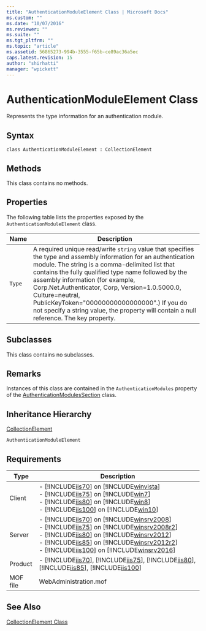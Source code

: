 ```yaml
---
title: "AuthenticationModuleElement Class | Microsoft Docs"
ms.custom: ""
ms.date: "10/07/2016"
ms.reviewer: ""
ms.suite: ""
ms.tgt_pltfrm: ""
ms.topic: "article"
ms.assetid: 56865273-994b-3555-f65b-ce89ac36a5ec
caps.latest.revision: 15
author: "shirhatti"
manager: "wpickett"
---
```

# AuthenticationModuleElement Class
Represents the type information for an authentication module.  
  
## Syntax  
  
```vbs  
class AuthenticationModuleElement : CollectionElement  
```  
  
## Methods  
 This class contains no methods.  
  
## Properties  
 The following table lists the properties exposed by the `AuthenticationModuleElement` class.  
  
|Name|Description|  
|----------|-----------------|  
|`Type`|A required unique read/write `string` value that specifies the type and assembly information for an authentication module. The string is a comma-delimited list that contains the fully qualified type name followed by the assembly information (for example, Corp.Net.Authenticator, Corp, Version=1.0.5000.0, Culture=neutral, PublicKeyToken="00000000000000000".) If you do not specify a string value, the property will contain a null reference. The key property.|  
  
## Subclasses  
 This class contains no subclasses.  
  
## Remarks  
 Instances of this class are contained in the `AuthenticationModules` property of the [AuthenticationModulesSection](../wmi-provider/authenticationmodulessection-class.md) class.  
  
## Inheritance Hierarchy  
 [CollectionElement](../wmi-provider/collectionelement-class.md)  
  
 `AuthenticationModuleElement`  
  
## Requirements  
  
|Type|Description|  
|----------|-----------------|  
|Client|-   [!INCLUDE[iis70](../wmi-provider/includes/iis70-md.md)] on [!INCLUDE[winvista](../wmi-provider/includes/winvista-md.md)]<br />-   [!INCLUDE[iis75](../wmi-provider/includes/iis75-md.md)] on [!INCLUDE[win7](../wmi-provider/includes/win7-md.md)]<br />-   [!INCLUDE[iis80](../wmi-provider/includes/iis80-md.md)] on [!INCLUDE[win8](../wmi-provider/includes/win8-md.md)]<br />-   [!INCLUDE[iis100](../wmi-provider/includes/iis100-md.md)] on [!INCLUDE[win10](../wmi-provider/includes/win10-md.md)]|  
|Server|-   [!INCLUDE[iis70](../wmi-provider/includes/iis70-md.md)] on [!INCLUDE[winsrv2008](../wmi-provider/includes/winsrv2008-md.md)]<br />-   [!INCLUDE[iis75](../wmi-provider/includes/iis75-md.md)] on [!INCLUDE[winsrv2008r2](../wmi-provider/includes/winsrv2008r2-md.md)]<br />-   [!INCLUDE[iis80](../wmi-provider/includes/iis80-md.md)] on [!INCLUDE[winsrv2012](../wmi-provider/includes/winsrv2012-md.md)]<br />-   [!INCLUDE[iis85](../wmi-provider/includes/iis85-md.md)] on [!INCLUDE[winsrv2012r2](../wmi-provider/includes/winsrv2012r2-md.md)]<br />-   [!INCLUDE[iis100](../wmi-provider/includes/iis100-md.md)] on [!INCLUDE[winsrv2016](../wmi-provider/includes/winsrv2016-md.md)]|  
|Product|-   [!INCLUDE[iis70](../wmi-provider/includes/iis70-md.md)], [!INCLUDE[iis75](../wmi-provider/includes/iis75-md.md)], [!INCLUDE[iis80](../wmi-provider/includes/iis80-md.md)], [!INCLUDE[iis85](../wmi-provider/includes/iis85-md.md)], [!INCLUDE[iis100](../wmi-provider/includes/iis100-md.md)]|  
|MOF file|WebAdministration.mof|  
  
## See Also  
 [CollectionElement Class](../wmi-provider/collectionelement-class.md)
